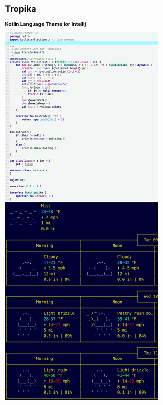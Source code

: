 # Tropika
### Kotlin Language Theme for Intellij

![alt text](imgs/kotlin_lang_colors.png "Kotlin Language Colors")
![alt text](imgs/terminal_colors.png "Kotlin Language Colors")
